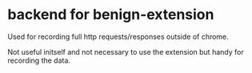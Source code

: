 # backend for benign-extension

Used for recording full http requests/responses outside of chrome.

Not useful initself and not necessary to use the extension but handy
for recording the data.
